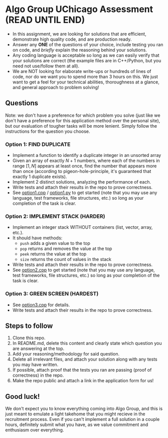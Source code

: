 # Algo Group UChicago Assessment (READ UNTIL END)
- In this assignment, we are looking for solutions that are efficient, demonstrate high quality code, and are production ready. 
- Answer any **ONE** of the questions of your choice, include testing you ran on code, and _briefly_ explain the reasoning behind your solutions. 
- Any coding language is acceptable so long as we can easily verify that your solutions are correct (the example files are in C++/Python, but you need not use/follow them at all).
- We are NOT looking for elaborate write-ups or hundreds of lines of code, nor do we want you to spend more than 3 hours on this. We just want to get a feel for your technical abilities, thoroughness at a glance, and general approach to problem solving!

## Questions
Note: we don't have a preference for which problem you solve (just like we don't have a preference for this application method over the personal site), but our evaluation of tougher tasks will be more lenient. Simply follow the instructions for the question you choose.

### Option 1: FIND DUPLICATE
- Implement a function to identify a duplicate integer in an unsorted array
- Given an array of exactly $N+1$ numbers, where each of the numbers in range $[1,N]$ appears at least once, find the number that appears more than once (according to pigeon-hole-principle, it's guaranteed that exactly 1 duplicate exists).
- Implement 2 distinct solutions, analyzing the performance of each.
- Write tests and attach their results in the repo to prove correctness.
- See [option1.cpp](./find-duplicate/option1.cpp) / [option1.py](./find-duplicate/option1.py) to get started (note that you may use any language, test frameworks, file structures, etc.) so long as your completion of the task is clear.

### Option 2: IMPLEMENT STACK (HARDER)
- Implement an integer stack WITHOUT containers (list, vector, array, etc.).
- It should have methods:
  - `push` adds a given value to the top
  - `pop`  returns and removes the value at the top
  - `peek` returns the value at the top
  - `size` returns the count of values in the stack
- Write tests and attach their results in the repo to prove correctness.
- See [option2.cpp](./implement-stack/option2.cpp) to get started (note that you may use any language, test frameworks, file structures, etc.) so long as your completion of the task is clear.

### Option 3: GREEN SCREEN (HARDEST)
- See [option3.cpp](./green-screen/option3.cpp) for details.
- Write tests and attach their results in the repo to prove correctness.

## Steps to follow
1. Clone this repo.
2. In README.md, delete this content and clearly state which question you are answering at the top.
3. Add your reasoning/methodology for said question.
4. Delete all irrelevant files, and attach your solution along with any tests you may have written.
5. If possible, attach proof that the tests you ran are passing (proof of correctness) in the repo.
6. Make the repo public and attach a link in the application form for us!

## Good luck!
We don't expect you to know everything coming into Algo Group, and this is just meant to emulate a light takehome that you might recieve in the recruitment process. Even if you can't implement a full solution in a couple hours, definitely submit what you have, as we value commitment and enthusiasm over everything.
